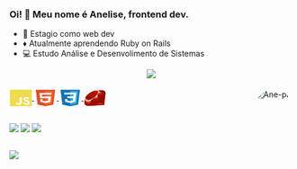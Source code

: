 ### Oi! 🎋 Meu nome é Anelise, frontend dev.

- 🔭 Estagio como web dev
- :diamonds: Atualmente aprendendo Ruby on Rails
- :computer: Estudo Análise e Desenvolimento de Sistemas

<div align="center">
  <a href="https://github.com/anepaz"><img height="180em" src="https://github-readme-stats.vercel.app/api/top-langs/?username=anepaz&layout=compact&langs_count=7&theme=dracula"/>
    
</div>
  
<div style="display: inline_block"><br>
  <img align="center" alt="Ane-Js" height="30" width="40" src="https://raw.githubusercontent.com/devicons/devicon/master/icons/javascript/javascript-plain.svg">
  <img align="center" alt="Ane-HTML" height="30" width="40" src="https://raw.githubusercontent.com/devicons/devicon/master/icons/html5/html5-original.svg">
  <img align="center" alt="Ane-CSS" height="30" width="40" src="https://raw.githubusercontent.com/devicons/devicon/master/icons/css3/css3-original.svg">
  <img align="center" alt="Ane-Ruby" height="30" width="40" src="https://raw.githubusercontent.com/devicons/devicon/master/icons/ruby/ruby-original.svg">
  <img align="right" alt="Ane-pic" height="150" style="border-radius:50px;" src="https://share-cdn.picrew.me/shareImg/org/202201/338224_ow81xyX9.png">
</div>
  
  ##
 
<div> 
  <a href="https://instagram.com/anepaz" target="_blank"><img src="https://img.shields.io/badge/Instagram-E4405F?style=for-the-badge&logo=instagram&logoColor=white" target="_blank"></a>
  <a href = "mailto:anesp@protonmail.com"><img src="hhttps://img.shields.io/badge/ProtonMail-8B89CC?style=for-the-badge&logo=protonmail&logoColor=white" target="_blank"></a>
  <a href="https://www.linkedin.com/in/anesp" target="_blank"><img src="https://img.shields.io/badge/LinkedIn-0077B5?style=for-the-badge&logo=linkedin&logoColor=white" target="_blank"></a> 
</div> 

  ##
  
<div>
  <img src="http://ForTheBadge.com/images/badges/built-with-love.svg" target="_blank"></a>
</div>
